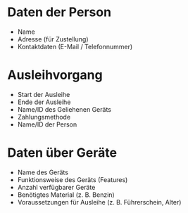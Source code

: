 # Daten der Person

- Name
- Adresse (für Zustellung)
- Kontaktdaten (E-Mail / Telefonnummer)

# Ausleihvorgang

- Start der Ausleihe
- Ende der Ausleihe
- Name/ID des Geliehenen Geräts
- Zahlungsmethode
- Name/ID der Person

# Daten über Geräte

- Name des Geräts
- Funktionsweise des Geräts (Features)
- Anzahl verfügbarer Geräte
- Benötigtes Material (z. B. Benzin)
- Voraussetzungen für Ausleihe (z. B. Führerschein, Alter)